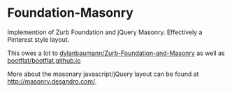 Foundation-Masonry
==================

Implemention of Zurb Foundation and jQuery Masonry. Effectively a Pinterest style layout.

This owes a lot to [dylanbaumann/Zurb-Foundation-and-Masonry](https://github.com/dylanbaumann/Zurb-Foundation-and-Masonry) as well as [bootflat/bootflat.github.io](http://bootflat.github.io/)

More about the masonary javascript/jQuery layout can be found at  http://masonry.desandro.com/.
